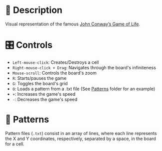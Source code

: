 <h1>📜 Description</h1>

Visual representation of the famous [John Conway’s Game of Life](https://playgameoflife.com/info).



<h1>🎛 Controls</h1>

- `Left-mouse-click`: Creates/Destroys a cell
- `Right-mouse-click + Drag`: Navigates through the board's infiniteness
- `Mouse-scroll`: Controls the board's zoom
- `R`: Starts/pauses the game
- `G`: Toggles the board's grid
- `O`: Loads a pattern from a .txt file (See [Patterns](Patterns) folder for an example)
- `+`: Increases the game's speed
- `-`: Decreases the game's speed



<h1>🦠 Patterns</h1>

Pattern files (`.txt`) consist in an array of lines, where each line represents the X and Y coordinates, respectively, separated by a space, in the board for a cell.